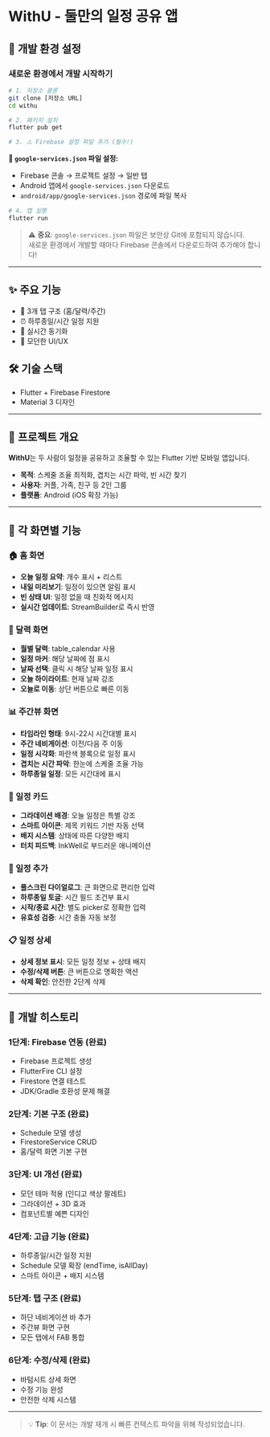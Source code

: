 # WithU - 둘만의 일정 공유 앱

## 🚀 개발 환경 설정

### 새로운 환경에서 개발 시작하기

```bash
# 1. 저장소 클론
git clone [저장소 URL]
cd withu

# 2. 패키지 설치
flutter pub get

# 3. ⚠️ Firebase 설정 파일 추가 (필수!)
```

**📁 `google-services.json` 파일 설정:**
- Firebase 콘솔 → 프로젝트 설정 → 일반 탭
- Android 앱에서 `google-services.json` 다운로드
- `android/app/google-services.json` 경로에 파일 복사

```bash
# 4. 앱 실행
flutter run
```

> ⚠️ **중요**: `google-services.json` 파일은 보안상 Git에 포함되지 않습니다.  
> 새로운 환경에서 개발할 때마다 Firebase 콘솔에서 다운로드하여 추가해야 합니다!

---

## ✨ 주요 기능
- 📱 3개 탭 구조 (홈/달력/주간)
- ⏰ 하루종일/시간 일정 지원
- 🔄 실시간 동기화
- 🎨 모던한 UI/UX

## 🛠️ 기술 스택
- Flutter + Firebase Firestore
- Material 3 디자인

---

## 📝 프로젝트 개요

**WithU**는 두 사람이 일정을 공유하고 조율할 수 있는 Flutter 기반 모바일 앱입니다.

- **목적**: 스케줄 조율 최적화, 겹치는 시간 파악, 빈 시간 찾기
- **사용자**: 커플, 가족, 친구 등 2인 그룹
- **플랫폼**: Android (iOS 확장 가능)

---

## 📱 각 화면별 기능

### 🏠 홈 화면
- **오늘 일정 요약**: 개수 표시 + 리스트
- **내일 미리보기**: 일정이 있으면 알림 표시
- **빈 상태 UI**: 일정 없을 때 친화적 메시지
- **실시간 업데이트**: StreamBuilder로 즉시 반영

### 📅 달력 화면
- **월별 달력**: table_calendar 사용
- **일정 마커**: 해당 날짜에 점 표시
- **날짜 선택**: 클릭 시 해당 날짜 일정 표시
- **오늘 하이라이트**: 현재 날짜 강조
- **오늘로 이동**: 상단 버튼으로 빠른 이동

### 📊 주간뷰 화면
- **타임라인 형태**: 9시-22시 시간대별 표시
- **주간 네비게이션**: 이전/다음 주 이동
- **일정 시각화**: 파란색 블록으로 일정 표시
- **겹치는 시간 파악**: 한눈에 스케줄 조율 가능
- **하루종일 일정**: 모든 시간대에 표시

### 🎨 일정 카드
- **그라데이션 배경**: 오늘 일정은 특별 강조
- **스마트 아이콘**: 제목 키워드 기반 자동 선택
- **배지 시스템**: 상태에 따른 다양한 배지
- **터치 피드백**: InkWell로 부드러운 애니메이션

### 📝 일정 추가
- **풀스크린 다이얼로그**: 큰 화면으로 편리한 입력
- **하루종일 토글**: 시간 필드 조건부 표시
- **시작/종료 시간**: 별도 picker로 정확한 입력
- **유효성 검증**: 시간 충돌 자동 보정

### 📋 일정 상세
- **상세 정보 표시**: 모든 일정 정보 + 상태 배지
- **수정/삭제 버튼**: 큰 버튼으로 명확한 액션
- **삭제 확인**: 안전한 2단계 삭제

---

## 🔄 개발 히스토리

### 1단계: Firebase 연동 (완료)
- Firebase 프로젝트 생성
- FlutterFire CLI 설정
- Firestore 연결 테스트
- JDK/Gradle 호환성 문제 해결

### 2단계: 기본 구조 (완료)
- Schedule 모델 생성
- FirestoreService CRUD
- 홈/달력 화면 기본 구현

### 3단계: UI 개선 (완료)
- 모던 테마 적용 (인디고 색상 팔레트)
- 그라데이션 + 3D 효과
- 컴포넌트별 예쁜 디자인

### 4단계: 고급 기능 (완료)
- 하루종일/시간 일정 지원
- Schedule 모델 확장 (endTime, isAllDay)
- 스마트 아이콘 + 배지 시스템

### 5단계: 탭 구조 (완료)
- 하단 네비게이션 바 추가
- 주간뷰 화면 구현
- 모든 탭에서 FAB 통합

### 6단계: 수정/삭제 (완료)
- 바텀시트 상세 화면
- 수정 기능 완성
- 안전한 삭제 시스템

---

> 💡 **Tip**: 이 문서는 개발 재개 시 빠른 컨텍스트 파악을 위해 작성되었습니다.
